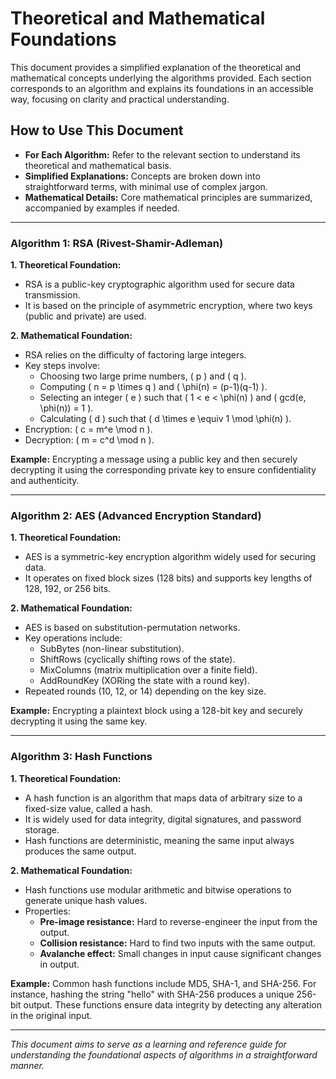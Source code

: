 # Theoretical and Mathematical Foundations

This document provides a simplified explanation of the theoretical and mathematical concepts underlying the algorithms provided. Each section corresponds to an algorithm and explains its foundations in an accessible way, focusing on clarity and practical understanding.

##  How to Use This Document

- **For Each Algorithm:** Refer to the relevant section to understand its theoretical and mathematical basis.
- **Simplified Explanations:** Concepts are broken down into straightforward terms, with minimal use of complex jargon.
- **Mathematical Details:** Core mathematical principles are summarized, accompanied by examples if needed.

---

### Algorithm 1: RSA (Rivest-Shamir-Adleman)

**1. Theoretical Foundation:**
- RSA is a public-key cryptographic algorithm used for secure data transmission.
- It is based on the principle of asymmetric encryption, where two keys (public and private) are used.

**2. Mathematical Foundation:**
- RSA relies on the difficulty of factoring large integers.
- Key steps involve:
  - Choosing two large prime numbers, \( p \) and \( q \).
  - Computing \( n = p \times q \) and \( \phi(n) = (p-1)(q-1) \).
  - Selecting an integer \( e \) such that \( 1 < e < \phi(n) \) and \( gcd(e, \phi(n)) = 1 \).
  - Calculating \( d \) such that \( d \times e \equiv 1 \mod \phi(n) \).
- Encryption: \( c = m^e \mod n \).
- Decryption: \( m = c^d \mod n \).

**Example:** Encrypting a message using a public key and then securely decrypting it using the corresponding private key to ensure confidentiality and authenticity.

---

### Algorithm 2: AES (Advanced Encryption Standard)

**1. Theoretical Foundation:**
- AES is a symmetric-key encryption algorithm widely used for securing data.
- It operates on fixed block sizes (128 bits) and supports key lengths of 128, 192, or 256 bits.

**2. Mathematical Foundation:**
- AES is based on substitution-permutation networks.
- Key operations include:
  - SubBytes (non-linear substitution).
  - ShiftRows (cyclically shifting rows of the state).
  - MixColumns (matrix multiplication over a finite field).
  - AddRoundKey (XORing the state with a round key).
- Repeated rounds (10, 12, or 14) depending on the key size.

**Example:** Encrypting a plaintext block using a 128-bit key and securely decrypting it using the same key.

---

### Algorithm 3: Hash Functions

**1. Theoretical Foundation:**
- A hash function is an algorithm that maps data of arbitrary size to a fixed-size value, called a hash.
- It is widely used for data integrity, digital signatures, and password storage.
- Hash functions are deterministic, meaning the same input always produces the same output.

**2. Mathematical Foundation:**
- Hash functions use modular arithmetic and bitwise operations to generate unique hash values.
- Properties:
  - **Pre-image resistance:** Hard to reverse-engineer the input from the output.
  - **Collision resistance:** Hard to find two inputs with the same output.
  - **Avalanche effect:** Small changes in input cause significant changes in output.

**Example:** Common hash functions include MD5, SHA-1, and SHA-256. For instance, hashing the string "hello" with SHA-256 produces a unique 256-bit output. These functions ensure data integrity by detecting any alteration in the original input.

---

*This document aims to serve as a learning and reference guide for understanding the foundational aspects of algorithms in a straightforward manner.*





